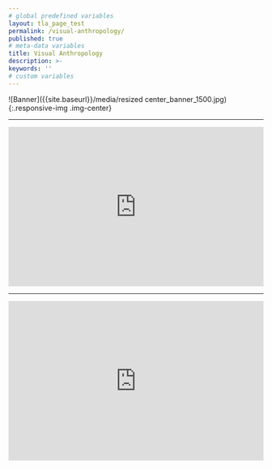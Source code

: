```yaml
---
# global predefined variables
layout: tla_page_test
permalink: /visual-anthropology/
published: true
# meta-data variables
title: Visual Anthropology
description: >-
keywords: ''
# custom variables
---
```

![Banner]({{site.baseurl}}/media/resized center_banner_1500.jpg){:.responsive-img .img-center}

___

<div class="video-container">
<iframe width="560px" height="315px" src="https://sway.office.com/s/JSULvtnqjBxMZDCP/embed" frameborder="0" marginheight="0" marginwidth="0" max-width="100%" sandbox="allow-forms allow-modals allow-orientation-lock allow-popups allow-same-origin allow-scripts" scrolling="no" style="border: none; max-width: 100%; max-height: 100vh" allowfullscreen mozallowfullscreen msallowfullscreen webkitallowfullscreen></iframe>
</div>  
  
___

<div class="video-container">
<iframe width="560px" height="315px" src="https://sway.office.com/s/2Au1b8OdSGIwqCmM/embed" frameborder="0" marginheight="0" marginwidth="0" max-width="100%" sandbox="allow-forms allow-modals allow-orientation-lock allow-popups allow-same-origin allow-scripts" scrolling="no" style="border: none; max-width: 100%; max-height: 100vh" allowfullscreen mozallowfullscreen msallowfullscreen webkitallowfullscreen></iframe>
</div>  
